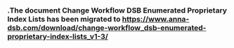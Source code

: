 ### .The document Change Workflow DSB Enumerated Proprietary Index Lists has been migrated to https://www.anna-dsb.com/download/change-workflow_dsb-enumerated-proprietary-index-lists_v1-3/
